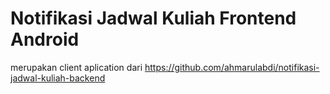 # Notifikasi Jadwal Kuliah Frontend Android

merupakan client aplication dari https://github.com/ahmarulabdi/notifikasi-jadwal-kuliah-backend 
